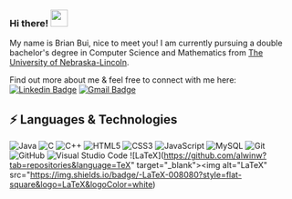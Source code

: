 ### Hi there! <img src="https://raw.githubusercontent.com/aemmadi/aemmadi/master/wave.gif" width="30px">

My name is Brian Bui, nice to meet you! I am currently pursuing a double bachelor's degree in Computer Science and Mathematics from [The University of Nebraska-Lincoln](https://www.unl.edu/).

Find out more about me & feel free to connect with me here:
[![Linkedin Badge](https://img.shields.io/badge/-buibrian-blue?style=flatsquare&logo=Linkedin&logoColor=white&link=https://www.linkedin.com/in/bui-brian/)](https://www.linkedin.com/in/bui-brian/)
[![Gmail Badge](https://img.shields.io/badge/-bui.brian99@gmail.com-c14438?style=flat-square&logo=Gmail&logoColor=white&link=mailto:bui.brian99@gmail.com)](mailto:bui.brian99@gmail.com)

## ⚡ Languages & Technologies

![Java](https://img.shields.io/badge/-java-E34A86?style=flat-square&logo=java)
![C](https://img.shields.io/badge/-C-00599C?style=flat-square&logo=c)
![C++](https://img.shields.io/badge/-C++-00599C?style=flat-square&logo=c)
![HTML5](https://img.shields.io/badge/-HTML5-E34F26?style=flat-square&logo=html5&logoColor=white)
![CSS3](https://img.shields.io/badge/-CSS3-1572B6?style=flat-square&logo=CSS3&logoColor=white)
![JavaScript](https://img.shields.io/badge/-JavaScript-black?style=flat-square&logo=javascript)
![MySQL](https://img.shields.io/badge/-MySQL-F29111?style=flat-square&logo=MySQL&logoColor=white)
![Git](https://img.shields.io/badge/-Git-F44D27?style=flat-square&logo=Git&logoColor=white)
![GitHub](https://img.shields.io/badge/-Github-181717?style=flat-square&logo=GitHub&logoColor=white)
![Visual Studio Code](https://img.shields.io/badge/-Visual%20Studio%20Code-23A9F2?style=flat-square&logo=Visual%20Studio%20Code&logoColor=white)
![LaTeX](https://github.com/alwinw?tab=repositories&language=TeX" target="_blank"><img alt="LaTeX" src="https://img.shields.io/badge/-LaTeX-008080?style=flat-square&logo=LaTeX&logoColor=white)
